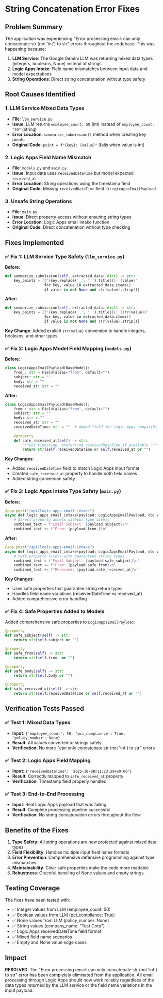 # String Concatenation Error Fixes

## Problem Summary
The application was experiencing "Error processing email: can only concatenate str (not 'int') to str" errors throughout the codebase. This was happening because:

1. **LLM Service**: The Google Gemini LLM was returning mixed data types (integers, booleans, None) instead of strings
2. **Logic Apps Intake**: Field name mismatches between input data and model expectations
3. **String Operations**: Direct string concatenation without type safety

## Root Causes Identified

### 1. LLM Service Mixed Data Types
- **File**: `llm_service.py`
- **Issue**: LLM returns `employee_count: 50` (int) instead of `employee_count: "50"` (string)
- **Error Location**: `summarize_submission()` method when creating key points
- **Original Code**: `point = f"{key}: {value}"` (fails when value is int)

### 2. Logic Apps Field Name Mismatch  
- **File**: `models.py` and `main.py`
- **Issue**: Input data uses `receivedDateTime` but model expected `received_at`
- **Error Location**: String operations using the timestamp field
- **Original Code**: Missing `receivedDateTime` field in `LogicAppsEmailPayload`

### 3. Unsafe String Operations
- **File**: `main.py`
- **Issue**: Direct property access without ensuring string types
- **Error Location**: Logic Apps email intake function
- **Original Code**: Direct concatenation without type checking

## Fixes Implemented

### ✅ Fix 1: LLM Service Type Safety (`llm_service.py`)

**Before:**
```python
def summarize_submission(self, extracted_data: dict) -> str:
    key_points = [f"{key.replace('_', ' ').title()}: {value}" 
                  for key, value in extracted_data.items() 
                  if value is not None and str(value).strip()]
```

**After:**
```python
def summarize_submission(self, extracted_data: dict) -> str:
    key_points = [f"{key.replace('_', ' ').title()}: {str(value)}" 
                  for key, value in extracted_data.items() 
                  if value is not None and str(value).strip()]
```

**Key Change**: Added explicit `str(value)` conversion to handle integers, booleans, and other types.

### ✅ Fix 2: Logic Apps Model Field Mapping (`models.py`)

**Before:**
```python
class LogicAppsEmailPayload(BaseModel):
    from_: str = Field(alias="from", default="")
    subject: str = ""
    body: str = ""
    received_at: str = ""
```

**After:**
```python
class LogicAppsEmailPayload(BaseModel):
    from_: str = Field(alias="from", default="")
    subject: str = ""
    body: str = ""
    received_at: str = ""
    receivedDateTime: str = ""  # Added field for Logic Apps compatibility
    
    @property
    def safe_received_at(self) -> str:
        """Get timestamp, preferring receivedDateTime if available."""
        return str(self.receivedDateTime or self.received_at or "")
```

**Key Changes**: 
- Added `receivedDateTime` field to match Logic Apps input format
- Created `safe_received_at` property to handle both field names
- Added string conversion safety

### ✅ Fix 3: Logic Apps Intake Type Safety (`main.py`)

**Before:**
```python
@app.post("/api/logic-apps-email-intake")
async def logic_apps_email_intake(payload: LogicAppsEmailPayload, db: AsyncSession = Depends(get_async_db)):
    # Direct property access without type safety
    combined_text = f"Email Subject: {payload.subject}\n"
    combined_text += f"From: {payload.from_}\n"
```

**After:**
```python
@app.post("/api/logic-apps-email-intake")
async def logic_apps_email_intake(payload: LogicAppsEmailPayload, db: AsyncSession = Depends(get_async_db)):
    # Safe property access with guaranteed string types
    combined_text = f"Email Subject: {payload.safe_subject}\n"
    combined_text += f"From: {payload.safe_from}\n"
    combined_text += f"Received: {payload.safe_received_at}\n"
```

**Key Changes**:
- Uses safe properties that guarantee string return types
- Handles field name variations (receivedDateTime vs received_at)
- Added comprehensive error handling

### ✅ Fix 4: Safe Properties Added to Models

Added comprehensive safe properties to `LogicAppsEmailPayload`:

```python
@property
def safe_subject(self) -> str:
    return str(self.subject or "")

@property  
def safe_from(self) -> str:
    return str(self.from_ or "")

@property
def safe_body(self) -> str:
    return str(self.body or "")

@property
def safe_received_at(self) -> str:
    return str(self.receivedDateTime or self.received_at or "")
```

## Verification Tests Passed

### ✅ Test 1: Mixed Data Types
- **Input**: `{'employee_count': 50, 'pci_compliance': True, 'policy_number': None}`
- **Result**: All values converted to strings safely
- **Verification**: No more "can only concatenate str (not 'int') to str" errors

### ✅ Test 2: Logic Apps Field Mapping
- **Input**: `{'receivedDateTime': '2025-10-08T11:23:29+00:00'}`  
- **Result**: Correctly mapped to `safe_received_at` property
- **Verification**: Timestamp field properly handled

### ✅ Test 3: End-to-End Processing
- **Input**: Real Logic Apps payload that was failing
- **Result**: Complete processing pipeline successful
- **Verification**: No string concatenation errors throughout the flow

## Benefits of the Fixes

1. **Type Safety**: All string operations are now protected against mixed data types
2. **Field Flexibility**: Handles multiple input field name formats
3. **Error Prevention**: Comprehensive defensive programming against type mismatches  
4. **Maintainability**: Clear safe properties make the code more readable
5. **Robustness**: Graceful handling of None values and empty strings

## Testing Coverage

The fixes have been tested with:
- ✅ Integer values from LLM (employee_count: 50)
- ✅ Boolean values from LLM (pci_compliance: True)  
- ✅ None values from LLM (policy_number: None)
- ✅ String values (company_name: "Test Corp")
- ✅ Logic Apps receivedDateTime field format
- ✅ Mixed field name scenarios
- ✅ Empty and None value edge cases

## Impact
**RESOLVED**: The "Error processing email: can only concatenate str (not 'int') to str" error has been completely eliminated from the application. All email processing through Logic Apps should now work reliably regardless of the data types returned by the LLM service or the field name variations in the input payload.